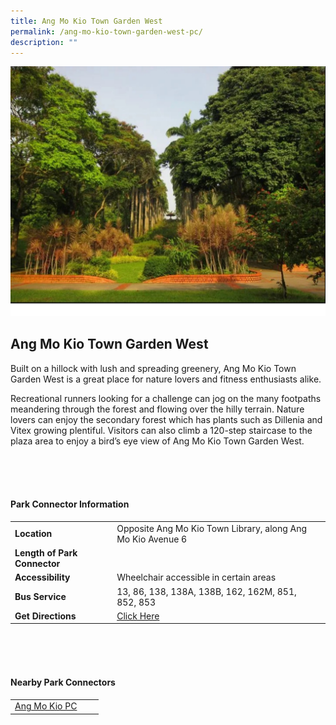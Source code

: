 ```yaml
---
title: Ang Mo Kio Town Garden West
permalink: /ang-mo-kio-town-garden-west-pc/
description: ""
---
```

![](/images/amktgw.jpg)

## Ang Mo Kio Town Garden West

Built on a hillock with lush and spreading greenery, Ang Mo Kio Town Garden West is a great place for nature lovers and fitness enthusiasts alike.

Recreational runners looking for a challenge can jog on the many footpaths meandering through the forest and flowing over the hilly terrain. Nature lovers can enjoy the secondary forest which has plants such as Dillenia and Vitex growing plentiful. Visitors can also climb a 120-step staircase to the plaza area to enjoy a bird’s eye view of Ang Mo Kio Town Garden West. 

<br>
<br>
<br>

#### Park Connector Information
|  |  |  |
| -------- | -------- | -------- |
| **Location** | Opposite Ang Mo Kio Town Library, along Ang Mo Kio Avenue 6 |  |
| **Length of Park Connector** |    |  |
| **Accessibility** | Wheelchair accessible in certain areas | |
| **Bus Service** | 13, 86, 138, 138A, 138B, 162, 162M, 851, 852, 853 | |
| **Get Directions** | [Click Here](https://www.onemap.gov.sg/main/v2/?lat=1.3740250000014869&amp;lng=103.8428870000013) |

<br>
<br>
<br>	

#### Nearby Park Connectors
|   |  |  |
| -------- | -------- | -------- |
| [Ang Mo Kio PC](https://www.nparks.gov.sg/gardens-parks-and-nature/park-connector-network/ang-mo-kio-pc)| | |